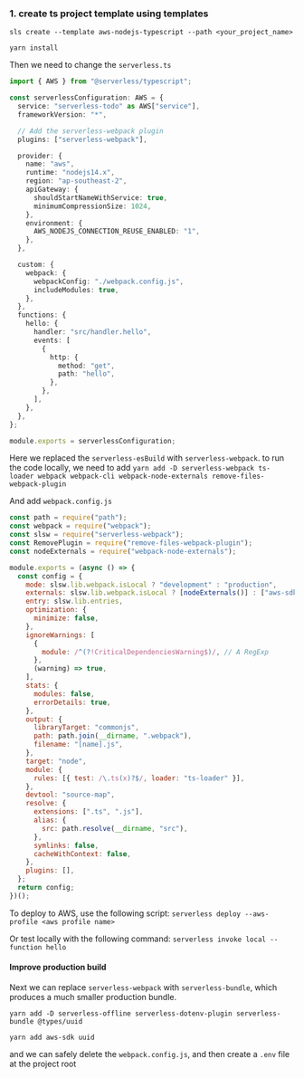 ### 1. create ts project template using templates

```
sls create --template aws-nodejs-typescript --path <your_project_name>

yarn install
```

Then we need to change the `serverless.ts`

```ts
import { AWS } from "@serverless/typescript";

const serverlessConfiguration: AWS = {
  service: "serverless-todo" as AWS["service"],
  frameworkVersion: "*",

  // Add the serverless-webpack plugin
  plugins: ["serverless-webpack"],

  provider: {
    name: "aws",
    runtime: "nodejs14.x",
    region: "ap-southeast-2",
    apiGateway: {
      shouldStartNameWithService: true,
      minimumCompressionSize: 1024,
    },
    environment: {
      AWS_NODEJS_CONNECTION_REUSE_ENABLED: "1",
    },
  },

  custom: {
    webpack: {
      webpackConfig: "./webpack.config.js",
      includeModules: true,
    },
  },
  functions: {
    hello: {
      handler: "src/handler.hello",
      events: [
        {
          http: {
            method: "get",
            path: "hello",
          },
        },
      ],
    },
  },
};

module.exports = serverlessConfiguration;
```

Here we replaced the `serverless-esBuild` with `serverless-webpack`. to run the code locally, we need to add `yarn add -D serverless-webpack ts-loader webpack webpack-cli webpack-node-externals remove-files-webpack-plugin`

And add `webpack.config.js`

```js
const path = require("path");
const webpack = require("webpack");
const slsw = require("serverless-webpack");
const RemovePlugin = require("remove-files-webpack-plugin");
const nodeExternals = require("webpack-node-externals");

module.exports = (async () => {
  const config = {
    mode: slsw.lib.webpack.isLocal ? "development" : "production",
    externals: slsw.lib.webpack.isLocal ? [nodeExternals()] : ["aws-sdk"],
    entry: slsw.lib.entries,
    optimization: {
      minimize: false,
    },
    ignoreWarnings: [
      {
        module: /^(?!CriticalDependenciesWarning$)/, // A RegExp
      },
      (warning) => true,
    ],
    stats: {
      modules: false,
      errorDetails: true,
    },
    output: {
      libraryTarget: "commonjs",
      path: path.join(__dirname, ".webpack"),
      filename: "[name].js",
    },
    target: "node",
    module: {
      rules: [{ test: /\.ts(x)?$/, loader: "ts-loader" }],
    },
    devtool: "source-map",
    resolve: {
      extensions: [".ts", ".js"],
      alias: {
        src: path.resolve(__dirname, "src"),
      },
      symlinks: false,
      cacheWithContext: false,
    },
    plugins: [],
  };
  return config;
})();
```

To deploy to AWS, use the following script: `serverless deploy --aws-profile <aws profile name>`

Or test locally with the following command: `serverless invoke local --function hello`

#### Improve production build

Next we can replace `serverless-webpack` with `serverless-bundle`, which produces a much smaller production bundle.

```
yarn add -D serverless-offline serverless-dotenv-plugin serverless-bundle @types/uuid

yarn add aws-sdk uuid
```

and we can safely delete the `webpack.config.js`, and then create a `.env` file at the project root
